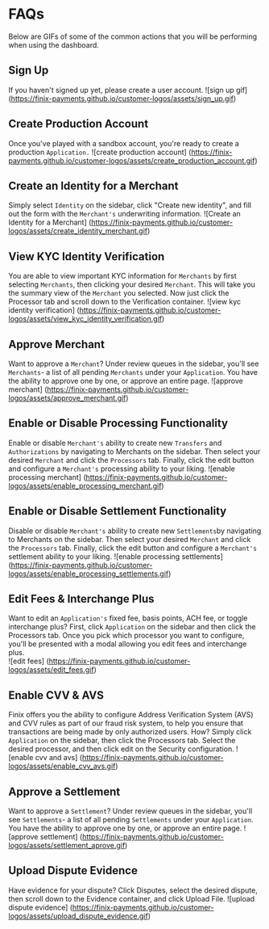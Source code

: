# FAQs

Below are GIFs of some of the common actions that you will be performing when using the dashboard.

## Sign Up
If you haven't signed up yet, please create a user account.
![sign up gif] (https://finix-payments.github.io/customer-logos/assets/sign_up.gif)

## Create Production Account
Once you've played with a sandbox account, you're ready to create a production `Application.`
![create production account] (https://finix-payments.github.io/customer-logos/assets/create_production_account.gif)

## Create an Identity for a Merchant
Simply select `Identity` on the sidebar, click "Create new identity", and fill out the form with the `Merchant's` underwriting information.
![Create an Identity for a Merchant]
(https://finix-payments.github.io/customer-logos/assets/create_identity_merchant.gif)

## View KYC Identity Verification
You are able to view important KYC information for `Merchants` by first selecting `Merchants`, then clicking your desired `Merchant`. This will take you the summary view of the `Merchant` you selected. Now just click the Processor tab and scroll down to the Verification container.
![view kyc identity verification]     (https://finix-payments.github.io/customer-logos/assets/view_kyc_identity_verification.gif)

## Approve Merchant
Want to approve a `Merchant`? Under review queues in the sidebar, you'll see `Merchants`- a list of all pending `Merchants` under your `Application`. You have the ability to approve one by one, or approve an entire page.
![approve merchant] (https://finix-payments.github.io/customer-logos/assets/approve_merchant.gif)

## Enable or Disable Processing Functionality
Enable or disable `Merchant's` ability to create new `Transfers` and `Authorizations` by navigating to Merchants on the sidebar. Then select your desired `Merchant` and click the `Processors` tab. Finally, click the edit button and configure a `Merchant's` processing ability to your liking.
![enable processing merchant]
(https://finix-payments.github.io/customer-logos/assets/enable_processing_merchant.gif)

## Enable or Disable Settlement Functionality
Disable or disable `Merchant's` ability to create new `Settlements`by navigating to Merchants on the sidebar. Then select your desired `Merchant` and click the `Processors` tab. Finally, click the edit button and configure a `Merchant's` settlement ability to your liking.
![enable processing settlements] (https://finix-payments.github.io/customer-logos/assets/enable_processing_settlements.gif)

## Edit Fees & Interchange Plus
Want to edit an `Application's` fixed fee, basis points, ACH fee, or toggle interchange plus? First, click `Application` on the sidebar and then click the Processors tab. Once you pick which processor you want to configure, you'll be presented with a modal allowing you edit fees and interchange plus.  
![edit fees] (https://finix-payments.github.io/customer-logos/assets/edit_fees.gif)

## Enable CVV & AVS
Finix offers you the ability to configure Address Verification System (AVS) and CVV rules as part of our fraud risk system, to help you ensure that transactions are being made by only authorized users. How? Simply click `Application` on the sidebar, then click the Processors tab. Select the desired processor, and then click edit on the Security configuration.
![enable cvv and avs] (https://finix-payments.github.io/customer-logos/assets/enable_cvv_avs.gif)

## Approve a Settlement
Want to approve a `Settlement`? Under review queues in the sidebar, you'll see `Settlements`- a list of all pending `Settlements` under your `Application`. You have the ability to approve one by one, or approve an entire page.
![approve settlement] (https://finix-payments.github.io/customer-logos/assets/settlement_aprove.gif)

## Upload Dispute Evidence
Have evidence for your dispute? Click Disputes, select the desired dispute, then scroll down to the Evidence container, and click Upload File.
![upload dispute evidence] (https://finix-payments.github.io/customer-logos/assets/upload_dispute_evidence.gif)
